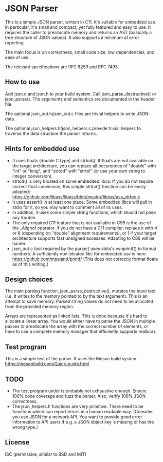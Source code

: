 JSON Parser
===========

This is a simple JSON parser, written in C11. It's suitable for embedded use.
In particular, it's small and compact, yet fully featured and easy to use. It
requires the caller to preallocate memory and returns an AST (basically a
tree structure of JSON values). It also supports a minimum of error reporting.

The main focus is on correctness, small code size, low dependencies, and ease
of use.

The relevant specifications are RFC 8259 and RFC 7493.

How to use
----------

Add json.c and json.h to your build system. Call json_parse_destructive() or
json_parse(). The arguments and semantics are documented in the header file.

The optional json_out.h/json_out.c files are trivial helpers to write JSON data.

The optional json_helpers.h/json_helpers.c provide trivial helpers to traverse
the data structure the parser returns.

Hints for embedded use
----------------------

- It uses floats (double C type) and strtod(). If floats are not available on
  the target architecture, you can replace all occurences of "double" with
  "int" or "long", and "strtod" with "strtol" (or use your own string to
  integer conversion).
- strtod() is very bloated on some embedded libcs. If you do not require correct
  float conversion, this simple strtod() function can be easily adapted:
  https://github.com/libass/libass/blob/master/libass/ass_strtod.c
- It uses assert() in at least one place. Some embedded libcs will pull in stdio
  for it, so you may want to comment all of its uses.
- In addition, it uses some simple string functions, which should not pose any
  trouble.
- The only required C11 feature that is not available in C99 is the use of the
  _Alignof operator. If you do not have a C11 compiler, replace it with 4 or 8
  (depending on "double" alignment requirements), or 1 if your target
  architecture supports fast unaligned accesses. Adapting to C89 will be harder.
- json_out.c (not required by the parser) uses stdio's vsnprintf() to format
  numbers. A sufficiently non-bloated libc for embedded use is here:
  https://github.com/mpaland/printf/
  (This does not correctly format floats as of this writing.)

Design choices
--------------

The main parsing function, json_parse_destructive(), mutates the input text (i.e.
it writes to the memory pointed to by the text argument). This is an attempt to
save memory. Parsed string values do not need to be allocated from the provided
memory region.

Arrays are represented as linked lists. This is done because it's hard to
allocate a linear array. You would either have to parse the JSON in multiple
passes to preallocate the array with the correct number of elements, or have to
use a complete memory manager that efficiently supports realloc().

Test program
------------

This is a simple test of the parser. It uses the Meson build system:
https://mesonbuild.com/Quick-guide.html

TODO
----

- The test program under is probably not exhaustive enough. Ensure 100% code
  coverage and fuzz the parser. Also, verify 100% JSON correctness.
- The json_helpers.h functions are very primitive. There need to be functions
  which can report errors in a human readable way. (Consider you use JSON for
  a network API. You want to provide good error information to API users if e.g.
  a JSON object key is missing or has the wrong type.)

License
-------

ISC (permissive, similar to BSD and MIT)
